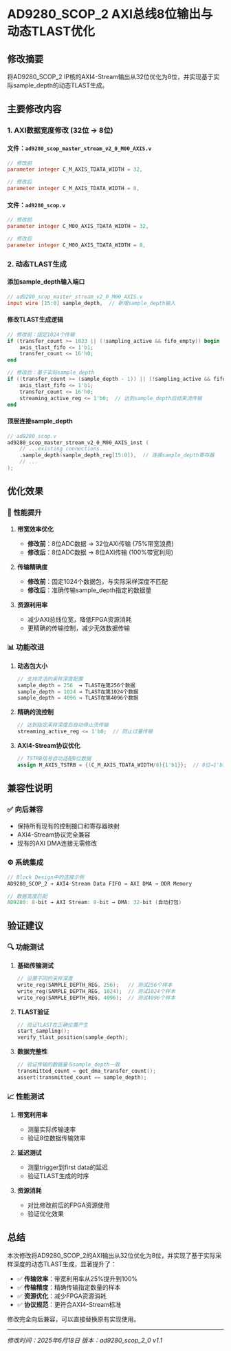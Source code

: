 # AD9280_SCOP_2 AXI总线8位输出与动态TLAST优化

## 修改摘要

将AD9280_SCOP_2 IP核的AXI4-Stream输出从32位优化为8位，并实现基于实际sample_depth的动态TLAST生成。

## 主要修改内容

### 1. AXI数据宽度修改 (32位 → 8位)

#### 文件：`ad9280_scop_master_stream_v2_0_M00_AXIS.v`
```verilog
// 修改前
parameter integer C_M_AXIS_TDATA_WIDTH = 32,

// 修改后  
parameter integer C_M_AXIS_TDATA_WIDTH = 8,
```

#### 文件：`ad9280_scop.v`
```verilog
// 修改前
parameter integer C_M00_AXIS_TDATA_WIDTH = 32,

// 修改后
parameter integer C_M00_AXIS_TDATA_WIDTH = 8,
```

### 2. 动态TLAST生成

#### 添加sample_depth输入端口
```verilog
// ad9280_scop_master_stream_v2_0_M00_AXIS.v
input wire [15:0] sample_depth,  // 新增sample_depth输入
```

#### 修改TLAST生成逻辑
```verilog
// 修改前：固定1024个传输
if (transfer_count >= 1023 || (!sampling_active && fifo_empty)) begin
    axis_tlast_fifo <= 1'b1;
    transfer_count <= 16'h0;
end

// 修改后：基于实际sample_depth
if ((transfer_count >= (sample_depth - 1)) || (!sampling_active && fifo_empty)) begin
    axis_tlast_fifo <= 1'b1;
    transfer_count <= 16'h0;
    streaming_active_reg <= 1'b0;  // 达到sample_depth后结束流传输
end
```

#### 顶层连接sample_depth
```verilog
// ad9280_scop.v
ad9280_scop_master_stream_v2_0_M00_AXIS_inst (
    // ...existing connections...
    .sample_depth(sample_depth_reg[15:0]),  // 连接sample_depth寄存器
    // ...
);
```

## 优化效果

### 🚀 **性能提升**

1. **带宽效率优化**
   - **修改前**：8位ADC数据 → 32位AXI传输 (75%带宽浪费)
   - **修改后**：8位ADC数据 → 8位AXI传输 (100%带宽利用)

2. **传输精确度**
   - **修改前**：固定1024个数据包，与实际采样深度不匹配
   - **修改后**：准确传输sample_depth指定的数据量

3. **资源利用率**
   - 减少AXI总线位宽，降低FPGA资源消耗
   - 更精确的传输控制，减少无效数据传输

### 📊 **功能改进**

1. **动态包大小**
   ```verilog
   // 支持灵活的采样深度配置
   sample_depth = 256  → TLAST在第256个数据
   sample_depth = 1024 → TLAST在第1024个数据
   sample_depth = 4096 → TLAST在第4096个数据
   ```

2. **精确的流控制**
   ```verilog
   // 达到指定采样深度后自动停止流传输
   streaming_active_reg <= 1'b0;  // 防止过量传输
   ```

3. **AXI4-Stream协议优化**
   ```verilog
   // TSTRB信号自动适配8位数据
   assign M_AXIS_TSTRB = {(C_M_AXIS_TDATA_WIDTH/8){1'b1}};  // 8位→1'b1
   ```

## 兼容性说明

### ✅ **向后兼容**
- 保持所有现有的控制接口和寄存器映射
- AXI4-Stream协议完全兼容
- 现有的AXI DMA连接无需修改

### ⚙️ **系统集成**
```verilog
// Block Design中的连接示例
AD9280_SCOP_2 → AXI4-Stream Data FIFO → AXI DMA → DDR Memory

// 数据宽度匹配
AD9280: 8-bit → AXI Stream: 8-bit → DMA: 32-bit (自动打包)
```

## 验证建议

### 🔍 **功能测试**

1. **基础传输测试**
   ```c
   // 设置不同的采样深度
   write_reg(SAMPLE_DEPTH_REG, 256);   // 测试256个样本
   write_reg(SAMPLE_DEPTH_REG, 1024);  // 测试1024个样本
   write_reg(SAMPLE_DEPTH_REG, 4096);  // 测试4096个样本
   ```

2. **TLAST验证**
   ```c
   // 验证TLAST在正确位置产生
   start_sampling();
   verify_tlast_position(sample_depth);
   ```

3. **数据完整性**
   ```c
   // 验证传输的数据量与sample_depth一致
   transmitted_count = get_dma_transfer_count();
   assert(transmitted_count == sample_depth);
   ```

### 📈 **性能测试**

1. **带宽利用率**
   - 测量实际传输速率
   - 验证8位数据传输效率

2. **延迟测试**
   - 测量trigger到first data的延迟
   - 验证TLAST生成的时序

3. **资源消耗**
   - 对比修改前后的FPGA资源使用
   - 验证优化效果

## 总结

本次修改将AD9280_SCOP_2的AXI输出从32位优化为8位，并实现了基于实际采样深度的动态TLAST生成，显著提升了：

- ✅ **传输效率**：带宽利用率从25%提升到100%
- ✅ **传输精度**：精确传输指定数量的样本
- ✅ **资源优化**：减少FPGA资源消耗
- ✅ **协议规范**：更符合AXI4-Stream标准

修改完全向后兼容，可以直接替换原有实现使用。

---
*修改时间：2025年6月18日*
*版本：ad9280_scop_2_0 v1.1*
